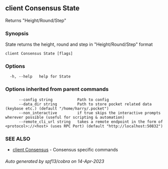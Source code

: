## client Consensus State

Returns "Height/Round/Step"

### Synopsis

State returns the height, round and step in "Height/Round/Step" format

```
client Consensus State [flags]
```

### Options

```
  -h, --help   help for State
```

### Options inherited from parent commands

```
      --config string           Path to config
      --data_dir string         Path to store pocket related data (keybase etc.) (default "/home/harry/.pocket")
      --non_interactive         if true skips the interactive prompts wherever possible (useful for scripting & automation)
      --remote_cli_url string   takes a remote endpoint in the form of <protocol>://<host> (uses RPC Port) (default "http://localhost:50832")
```

### SEE ALSO

* [client Consensus](client_Consensus.md)	 - Consensus specific commands

###### Auto generated by spf13/cobra on 14-Apr-2023

